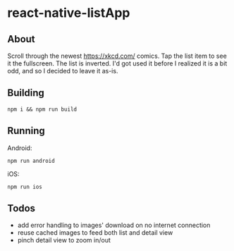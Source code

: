 # react-native-listApp

## About
Scroll through the newest https://xkcd.com/ comics. Tap the list item to see it the fullscreen.
The list is inverted. I'd got used it before I realized it is a bit odd, and so I decided to leave it as-is.

## Building

```
npm i && npm run build
```
## Running

Android: 
```
npm run android
```

iOS: 
```
npm run ios
```

## Todos
- add error handling to images' download on no internet connection
- reuse cached images to feed both list and detail view
- pinch detail view to zoom in/out
